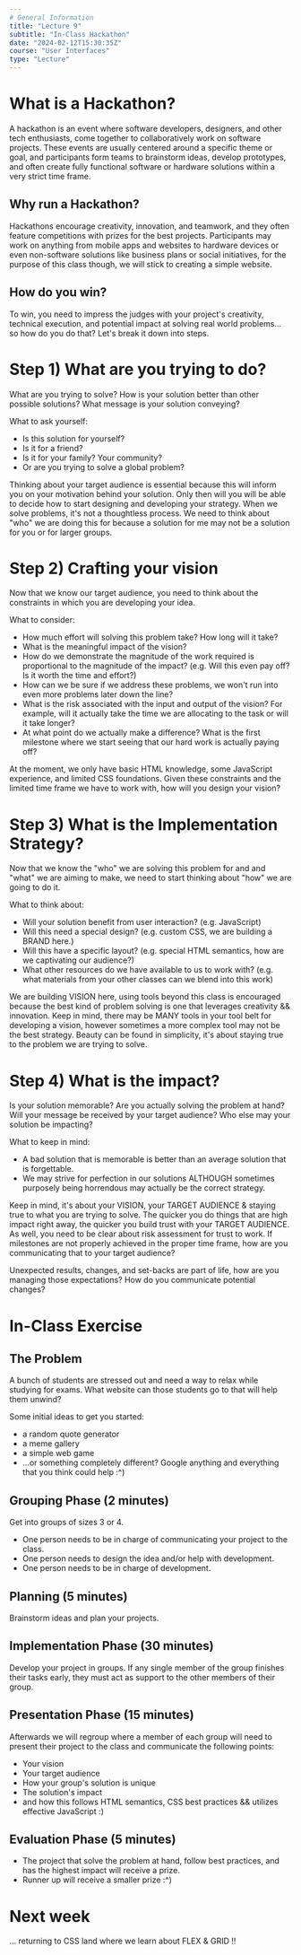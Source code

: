 ```yaml
---
# General Information
title: "Lecture 9"
subtitle: "In-Class Hackathon"
date: "2024-02-12T15:30:35Z"
course: "User Interfaces"
type: "Lecture"
---
```


# What is a Hackathon?

A hackathon is an event where software developers, designers, and other tech enthusiasts, come together to collaboratively work on software projects. These events are usually centered around a specific theme or goal, and participants form teams to brainstorm ideas, develop prototypes, and often create fully functional software or hardware solutions within a very strict time frame.

## Why run a Hackathon?

Hackathons encourage creativity, innovation, and teamwork, and they often feature competitions with prizes for the best projects. Participants may work on anything from mobile apps and websites to hardware devices or even non-software solutions like business plans or social initiatives, for the purpose of this class though, we will stick to creating a simple website.

## How do you win?

To win, you need to impress the judges with your project's creativity, technical execution, and potential impact at solving real world problems... so how do you do that? Let's break it down into steps.

# Step 1) What are you trying to do?

What are you trying to solve?
How is your solution better than other possible solutions?
What message is your solution conveying?

What to ask yourself:

- Is this solution for yourself?
- Is it for a friend?
- Is it for your family? Your community?
- Or are you trying to solve a global problem?

Thinking about your target audience is essential because this will inform you on your motivation behind your solution. Only then will you will be able to decide how to start designing and developing your strategy. When we solve problems, it's not a thoughtless process. We need to think about "who" we are doing this for because a solution for me may not be a solution for you or for larger groups.

# Step 2) Crafting your vision

Now that we know our target audience, you need to think about the constraints in which you are developing your idea.

What to consider:

- How much effort will solving this problem take? How long will it take?
- What is the meaningful impact of the vision?
- How do we demonstrate the magnitude of the work required is proportional to the magnitude of the impact? (e.g. Will this even pay off? Is it worth the time and effort?)
- How can we be sure if we address these problems, we won't run into even more problems later down the line?
- What is the risk associated with the input and output of the vision? For example, will it actually take the time we are allocating to the task or will it take longer?
- At what point do we actually make a difference? What is the first milestone where we start seeing that our hard work is actually paying off?

At the moment, we only have basic HTML knowledge, some JavaScript experience, and limited CSS foundations. Given these constraints and the limited time frame we have to work with, how will you design your vision?

# Step 3) What is the Implementation Strategy?

Now that we know the "who" we are solving this problem for and and "what" we are aiming to make, we need to start thinking about "how" we are going to do it.

What to think about:

- Will your solution benefit from user interaction? (e.g. JavaScript)
- Will this need a special design? (e.g. custom CSS, we are building a BRAND here.)
- Will this have a specific layout? (e.g. special HTML semantics, how are we captivating our audience?)
- What other resources do we have available to us to work with? (e.g. what materials from your other classes can we blend into this work)

We are building VISION here, using tools beyond this class is encouraged because the best kind of problem solving is one that leverages creativity && innovation. Keep in mind, there may be MANY tools in your tool belt for developing a vision, however sometimes a more complex tool may not be the best strategy. Beauty can be found in simplicity, it's about staying true to the problem we are trying to solve.

# Step 4) What is the impact?

Is your solution memorable? Are you actually solving the problem at hand? Will your message be received by your target audience? Who else may your solution be impacting?

What to keep in mind:

- A bad solution that is memorable is better than an average solution that is forgettable.
- We may strive for perfection in our solutions ALTHOUGH sometimes purposely being horrendous may actually be the correct strategy.

Keep in mind, it's about your VISION, your TARGET AUDIENCE & staying true to what you are trying to solve. The quicker you do things that are high impact right away, the quicker you build trust with your TARGET AUDIENCE. As well, you need to be clear about risk assessment for trust to work. If milestones are not properly achieved in the proper time frame, how are you communicating that to your target audience?

Unexpected results, changes, and set-backs are part of life, how are you managing those expectations? How do you communicate potential changes?

# In-Class Exercise

## The Problem

A bunch of students are stressed out and need a way to relax while studying for exams. What website can those students go to that will help them unwind?

Some initial ideas to get you started:

- a random quote generator
- a meme gallery
- a simple web game
- ...or something completely different? Google anything and everything that you think could help :^)

## Grouping Phase (2 minutes)

Get into groups of sizes 3 or 4.

- One person needs to be in charge of communicating your project to the class.
- One person needs to design the idea and/or help with development.
- One person needs to be in charge of development.

## Planning (5 minutes)

Brainstorm ideas and plan your projects.

## Implementation Phase (30 minutes)

Develop your project in groups. If any single member of the group finishes their tasks early, they must act as support to the other members of their group.

## Presentation Phase (15 minutes)

Afterwards we will regroup where a member of each group will need to present their project to the class and communicate the following points:

- Your vision
- Your target audience
- How your group's solution is unique
- The solution's impact
- and how this follows HTML semantics, CSS best practices && utilizes effective JavaScript :)

## Evaluation Phase (5 minutes)

- The project that solve the problem at hand, follow best practices, and has the highest impact will receive a prize.
- Runner up will receive a smaller prize :^)

# Next week

... returning to CSS land where we learn about FLEX & GRID !!
